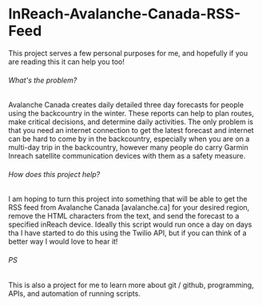 # InReach-Avalanche-Canada-RSS-Feed
This project serves a few personal purposes for me, and hopefully if you are reading this it can help you too!

###### What's the problem?
Avalanche Canada creates daily detailed three day forecasts for people using the backcountry in the winter. These reports can help to plan routes, make critical decisions, and determine daily activities. The only problem is that you need an internet connection to get the latest forecast and internet can be hard to come by in the backcountry, especially when you are on a multi-day trip in the backcountry, however many people do carry Garmin Inreach satellite communication devices with them as a safety measure.

###### How does this project help?
I am hoping to turn this project into something that will be able to get the RSS feed from Avalanche Canada [avalanche.ca] for your desired region, remove the HTML characters from the text, and send the forecast to a specified inReach device. Ideally this script would run once a day on days tha I have started to do this using the Twilio API, but if you can think of a better way I would love to hear it!

###### PS
This is also a project for me to learn more about git / github, programming, APIs, and automation of running scripts.
